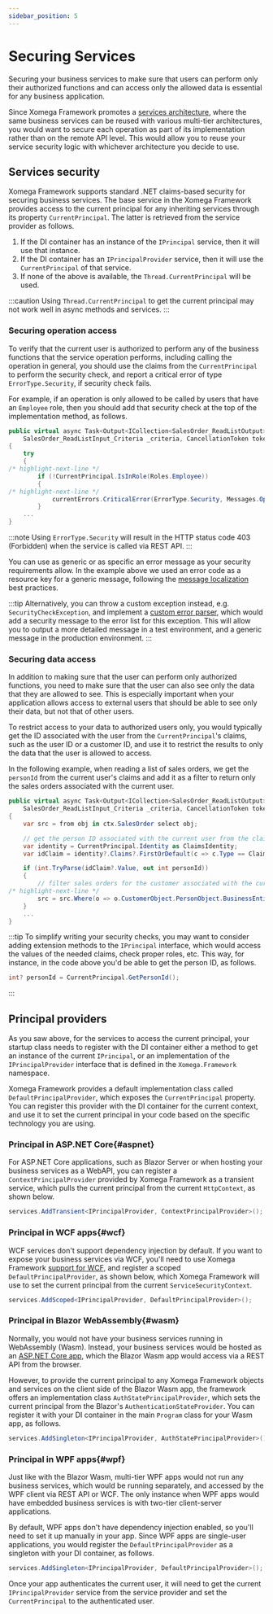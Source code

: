```yaml
---
sidebar_position: 5
---
```


# Securing Services

Securing your business services to make sure that users can perform only their authorized functions and can access only the allowed data is essential for any business application.

Since Xomega Framework promotes a [services architecture](common#architecture), where the same business services can be reused with various multi-tier architectures, you would want to secure each operation as part of its implementation rather than on the remote API level. This would allow you to reuse your service security logic with whichever architecture you decide to use.

## Services security

Xomega Framework supports standard .NET claims-based security for securing business services. The base service in the Xomega Framework provides access to the current principal for any inheriting services through its property `CurrentPrincipal`. The latter is retrieved from the service provider as follows.
1. If the DI container has an instance of the `IPrincipal` service, then it will use that instance.
1. If the DI container has an `IPrincipalProvider` service, then it will use the `CurrentPrincipal` of that service.
1. If none of the above is available, the `Thread.CurrentPrincipal` will be used.

:::caution
Using `Thread.CurrentPrincipal` to get the current principal may not work well in async methods and services.
:::

### Securing operation access

To verify that the current user is authorized to perform any of the business functions that the service operation performs, including calling the operation in general, you should use the claims from the `CurrentPrincipal` to perform the security check, and report a critical error of type `ErrorType.Security`, if security check fails.

For example, if an operation is only allowed to be called by users that have an `Employee` role, then you should add that security check at the top of the implementation method, as follows.

```cs
public virtual async Task<Output<ICollection<SalesOrder_ReadListOutput>>> ReadListAsync(
    SalesOrder_ReadListInput_Criteria _criteria, CancellationToken token = default)
{
    try
    {
/* highlight-next-line */
        if (!CurrentPrincipal.IsInRole(Roles.Employee))
        {
/* highlight-next-line */
            currentErrors.CriticalError(ErrorType.Security, Messages.OperationNotAllowed);
        }
    ...
}
```

:::note
Using `ErrorType.Security` will result in the HTTP status code 403 (Forbidden) when the service is called via REST API.
:::

You can use as generic or as specific an error message as your security requirements allow. In the example above we used an error code as a resource key for a generic message, following the [message localization](errors#messageCodes) best practices.

:::tip
Alternatively, you can throw a custom exception instead, e.g. `SecurityCheckException`, and implement a [custom error parser](errors#errorParser), which would add a security message to the error list for this exception. This will allow you to output a more detailed message in a test environment, and a generic message in the production environment.
:::

### Securing data access

In addition to making sure that the user can perform only authorized functions, you need to make sure that the user can also see only the data that they are allowed to see. This is especially important when your application allows access to external users that should be able to see only their data, but not that of other users.

To restrict access to your data to authorized users only, you would typically get the ID associated with the user from the `CurrentPrincipal`'s claims, such as the user ID or a customer ID, and use it to restrict the results to only the data that the user is allowed to access.

In the following example, when reading a list of sales orders, we get the `personId` from the current user's claims and add it as a filter to return only the sales orders associated with the current user.

```cs
public virtual async Task<Output<ICollection<SalesOrder_ReadListOutput>>> ReadListAsync(
    SalesOrder_ReadListInput_Criteria _criteria, CancellationToken token = default)
{
    var src = from obj in ctx.SalesOrder select obj;

    // get the person ID associated with the current user from the claims
    var identity = CurrentPrincipal.Identity as ClaimsIdentity;
    var idClaim = identity?.Claims?.FirstOrDefault(c => c.Type == ClaimTypes.NameIdentifier);

    if (int.TryParse(idClaim?.Value, out int personId))
    {
        // filter sales orders for the customer associated with the current user
/* highlight-next-line */
        src = src.Where(o => o.CustomerObject.PersonObject.BusinessEntityId == personId);
    }
    ...
}
```

:::tip
To simplify writing your security checks, you may want to consider adding extension methods to the `IPrincipal` interface, which would access the values of the needed claims, check proper roles, etc. This way, for instance, in the code above you'd be able to get the person ID, as follows.
```cs
int? personId = CurrentPrincipal.GetPersonId();
```
:::

## Principal providers

As you saw above, for the services to access the current principal, your startup class needs to register with the DI container either a method to get an instance of the current `IPrincipal`, or an implementation of the `IPrincipalProvider` interface that is defined in the `Xomega.Framework` namespace.

Xomega Framework provides a default implementation class called `DefaultPrincipalProvider`, which exposes the `CurrentPrincipal` property. You can register this provider with the DI container for the current context, and use it to set the current principal in your code based on the specific technology you are using.

### Principal in ASP.NET Core{#aspnet}

For ASP.NET Core applications, such as Blazor Server or when hosting your business services as a WebAPI, you can register a `ContextPrincipalProvider` provided by Xomega Framework as a transient service, which pulls the current principal from the current `HttpContext`, as shown below.

```cs
services.AddTransient<IPrincipalProvider, ContextPrincipalProvider>();
```

### Principal in WCF apps{#wcf}

WCF services don't support dependency injection by default. If you want to expose your business services via WCF, you'll need to use Xomega Framework [support for WCF](api/wcf), and register a scoped `DefaultPrincipalProvider`, as shown below, which Xomega Framework will use to set the current principal from the current `ServiceSecurityContext`.

```cs
services.AddScoped<IPrincipalProvider, DefaultPrincipalProvider>();
```

### Principal in Blazor WebAssembly{#wasm}

Normally, you would not have your business services running in WebAssembly (Wasm). Instead, your business services would be hosted as an [ASP.NET Core app](#aspnet), which the Blazor Wasm app would access via a REST API from the browser.

However, to provide the current principal to any Xomega Framework objects and services on the client side of the Blazor Wasm app, the framework offers an implementation class `AuthStatePrincipalProvider`, which sets the current principal from the Blazor's `AuthenticationStateProvider`. You can register it with your DI container in the main `Program` class for your Wasm app, as follows.

```cs
services.AddSingleton<IPrincipalProvider, AuthStatePrincipalProvider>();
```

### Principal in WPF apps{#wpf}

Just like with the Blazor Wasm, multi-tier WPF apps would not run any business services, which would be running separately, and accessed by the WPF client via REST API or WCF. The only instance when WPF apps would have embedded business services is with two-tier client-server applications.

By default, WPF apps don't have dependency injection enabled, so you'll need to set it up manually in your app. Since WPF apps are single-user applications, you would register the `DefaultPrincipalProvider` as a singleton with your DI container, as follows.

```cs
services.AddSingleton<IPrincipalProvider, DefaultPrincipalProvider>();
```

Once your app authenticates the current user, it will need to get the current `IPrincipalProvider` service from the service provider and set the `CurrentPrincipal` to the authenticated user.